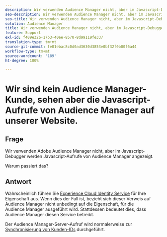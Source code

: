 ```yaml
---
description: Wir verwenden Audience Manager nicht, aber im Javascript-Debugger werden Javascript-Aufrufe von Audience Manager angezeigt. Warum?
seo-description: Wir verwenden Audience Manager nicht, aber im Javascript-Debugger werden Javascript-Aufrufe von Audience Manager angezeigt. Warum?
seo-title: Wir verwenden Audience Manager nicht, aber im Javascript-Debugger werden Javascript-Aufrufe von Audience Manager angezeigt. Warum?
solution: Audience Manager
title: Wir verwenden Audience Manager nicht, aber im Javascript-Debugger werden Javascript-Aufrufe von Audience Manager angezeigt. Warum?
feature: Support
exl-id: f409e326-17b3-40ee-8570-8d99119fe337
translation-type: tm+mt
source-git-commit: fe01ebac8c0d0ad3630d3853e0bf32f0b00f6a44
workflow-type: tm+mt
source-wordcount: '189'
ht-degree: 100%

---
```


# Wir sind kein Audience Manager-Kunde, sehen aber die Javascript-Aufrufe von Audience Manager auf unserer Website.

## Frage

Wir verwenden Adobe Audience Manager nicht, aber im Javascript-Debugger werden Javascript-Aufrufe von Audience Manager angezeigt.

Warum passiert das?

## Antwort

Wahrscheinlich führen Sie [Experience Cloud Identity Service](https://docs.adobe.com/content/help/de-DE/id-service/using/home.html) für Ihre Eigenschaft aus. Wenn dies der Fall ist, bezieht sich dieser Verweis auf Audience Manager nicht unbedingt auf die Eigenschaft, für die Audience Manager ausgeführt wird. Stattdessen bedeutet dies, dass Audience Manager diesen Service betreibt.

Der Audience Manager-Server-Aufruf wird normalerweise zur [Synchronisierung von Kunden-IDs](https://docs.adobe.com/content/help/de-DE/id-service/using/id-service-api/methods/setcustomerids.html) durchgeführt.
